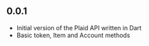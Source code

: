 ## 0.0.1

- Initial version of the Plaid API written in Dart
- Basic token, Item and Account methods
